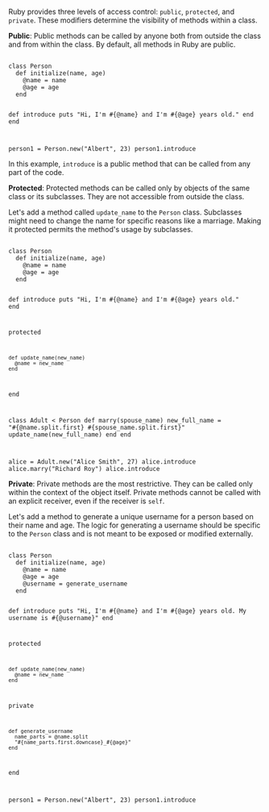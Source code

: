 Ruby provides three levels of access control: `public`, `protected`, and 
`private`. These modifiers determine the visibility of methods within a 
class.

**Public**: Public methods can be called by anyone both from outside 
the class and from within the class. By default, all methods in 
Ruby are public.

<codeblock language="ruby" type="lesson">
<code>
class Person
  def initialize(name, age)
    @name = name
    @age = age
  end

  def introduce
    puts "Hi, I'm #{@name} and I'm #{@age} years old."
  end
end

person1 = Person.new("Albert",  23)
person1.introduce
</code>
</codeblock>

In this example, `introduce` is a public method that can be called from any part of the code.

**Protected**: Protected methods can be called only by objects of the 
same class or its subclasses. They are not accessible from 
outside the class.

Let's add a method called `update_name` to the `Person` class.  Subclasses might need to change the name for specific reasons like a marriage. Making it protected permits the method's usage by subclasses.

<codeblock language="ruby" type="lesson">
<code>
class Person
  def initialize(name, age)
    @name = name
    @age = age
  end

  def introduce
    puts "Hi, I'm #{@name} and I'm #{@age} years old."
  end

  protected

    def update_name(new_name)
      @name = new_name
    end
end

class Adult < Person
  def marry(spouse_name)
    new_full_name = "#{@name.split.first} #{spouse_name.split.first}"
    update_name(new_full_name)
  end
end

alice = Adult.new("Alice Smith",  27)
alice.introduce
alice.marry("Richard Roy")
alice.introduce
</code>
</codeblock>

**Private**: Private methods are the most restrictive. They can be 
called only within the context of the object itself. Private 
methods cannot be called with an explicit receiver, even if the 
receiver is `self`.

Let's add a method to generate a unique username for a person based on 
their name and age. The logic for generating a username should be 
specific to the `Person` class and is not meant to be exposed or 
modified externally.

<codeblock language="ruby" type="lesson">
<code>
class Person
  def initialize(name, age)
    @name = name
    @age = age
    @username = generate_username
  end

  def introduce
    puts "Hi, I'm #{@name} and I'm #{@age} years old. My username is #{@username}"
  end

  protected

    def update_name(new_name)
      @name = new_name
    end

  private

    def generate_username
      name_parts = @name.split
      "#{name_parts.first.downcase}_#{@age}"
    end
end

person1 = Person.new("Albert",  23)
person1.introduce
</code>
</codeblock>
